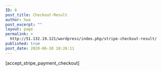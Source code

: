 ```yaml
---
ID: 6
post_title: Checkout-Result
author: hwa
post_excerpt: ""
layout: page
permalink: >
  http://51.132.19.121/wordpress/index.php/stripe-checkout-result/
published: true
post_date: 2020-06-10 10:26:11
---
```

[accept_stripe_payment_checkout]